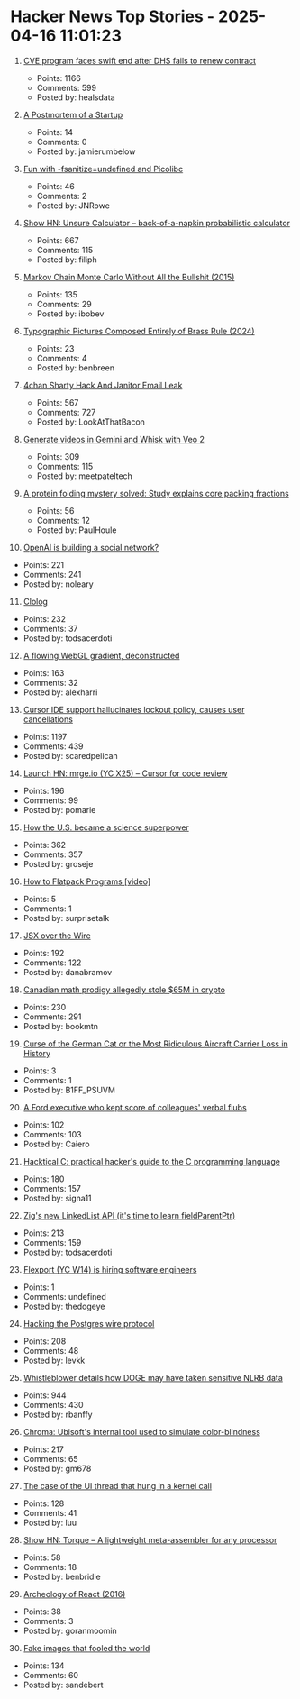 # Hacker News Top Stories - 2025-04-16 11:01:23

1. [CVE program faces swift end after DHS fails to renew contract](https://www.csoonline.com/article/3963190/cve-program-faces-swift-end-after-dhs-fails-to-renew-contract-leaving-security-flaw-tracking-in-limbo.html)
   - Points: 1166
   - Comments: 599
   - Posted by: healsdata

2. [A Postmortem of a Startup](https://buildwithtract.com/)
   - Points: 14
   - Comments: 0
   - Posted by: jamierumbelow

3. [Fun with -fsanitize=undefined and Picolibc](https://keithp.com/blogs/sanitizer-fun/)
   - Points: 46
   - Comments: 2
   - Posted by: JNRowe

4. [Show HN: Unsure Calculator – back-of-a-napkin probabilistic calculator](https://filiph.github.io/unsure/)
   - Points: 667
   - Comments: 115
   - Posted by: filiph

5. [Markov Chain Monte Carlo Without All the Bullshit (2015)](https://www.jeremykun.com/2015/04/06/markov-chain-monte-carlo-without-all-the-bullshit/)
   - Points: 135
   - Comments: 29
   - Posted by: ibobev

6. [Typographic Pictures Composed Entirely of Brass Rule (2024)](https://blog.glyphdrawing.club/typographic-pictures-composed-entirely-of-brass-rule/)
   - Points: 23
   - Comments: 4
   - Posted by: benbreen

7. [4chan Sharty Hack And Janitor Email Leak](https://knowyourmeme.com/memes/events/april-2025-4chan-sharty-hack-and-janitor-email-leak)
   - Points: 567
   - Comments: 727
   - Posted by: LookAtThatBacon

8. [Generate videos in Gemini and Whisk with Veo 2](https://blog.google/products/gemini/video-generation/)
   - Points: 309
   - Comments: 115
   - Posted by: meetpateltech

9. [A protein folding mystery solved: Study explains core packing fractions](https://phys.org/news/2025-03-protein-mystery-core-fractions.html)
   - Points: 56
   - Comments: 12
   - Posted by: PaulHoule

10. [OpenAI is building a social network?](https://www.theverge.com/openai/648130/openai-social-network-x-competitor)
   - Points: 221
   - Comments: 241
   - Posted by: noleary

11. [Clolog](https://github.com/bobschrag/clolog)
   - Points: 232
   - Comments: 37
   - Posted by: todsacerdoti

12. [A flowing WebGL gradient, deconstructed](https://alexharri.com/blog/webgl-gradients)
   - Points: 163
   - Comments: 32
   - Posted by: alexharri

13. [Cursor IDE support hallucinates lockout policy, causes user cancellations](https://old.reddit.com/r/cursor/comments/1jyy5am/psa_cursor_now_restricts_logins_to_a_single/)
   - Points: 1197
   - Comments: 439
   - Posted by: scaredpelican

14. [Launch HN: mrge.io (YC X25) – Cursor for code review](undefined)
   - Points: 196
   - Comments: 99
   - Posted by: pomarie

15. [How the U.S. became a science superpower](https://steveblank.com/2025/04/15/how-the-u-s-became-a-science-superpower/)
   - Points: 362
   - Comments: 357
   - Posted by: groseje

16. [How to Flatpack Programs [video]](https://www.youtube.com/watch?v=rJcQ45jKuN4)
   - Points: 5
   - Comments: 1
   - Posted by: surprisetalk

17. [JSX over the Wire](https://overreacted.io/jsx-over-the-wire/)
   - Points: 192
   - Comments: 122
   - Posted by: danabramov

18. [Canadian math prodigy allegedly stole $65M in crypto](https://www.theglobeandmail.com/business/economy/article-math-prodigy-cryptocurrency-enforcement-united-states/)
   - Points: 230
   - Comments: 291
   - Posted by: bookmtn

19. [Curse of the German Cat or the Most Ridiculous Aircraft Carrier Loss in History](https://en.topwar.ru/261547-prokljatie-nemeckogo-kota-ili-samaja-nelepaja-gibel-avianosca-za-vsju-istoriju.html)
   - Points: 3
   - Comments: 1
   - Posted by: B1FF_PSUVM

20. [A Ford executive who kept score of colleagues' verbal flubs](https://www.wsj.com/lifestyle/ford-motor-mike-obrien-malaprops-6e560520)
   - Points: 102
   - Comments: 103
   - Posted by: Caiero

21. [Hacktical C: practical hacker's guide to the C programming language](https://github.com/codr7/hacktical-c)
   - Points: 180
   - Comments: 157
   - Posted by: signa11

22. [Zig's new LinkedList API (it's time to learn fieldParentPtr)](https://www.openmymind.net/Zigs-New-LinkedList-API/)
   - Points: 213
   - Comments: 159
   - Posted by: todsacerdoti

23. [Flexport (YC W14) is hiring software engineers](https://flexport.com)
   - Points: 1
   - Comments: undefined
   - Posted by: thedogeye

24. [Hacking the Postgres wire protocol](https://pgdog.dev/blog/hacking-postgres-wire-protocol)
   - Points: 208
   - Comments: 48
   - Posted by: levkk

25. [Whistleblower details how DOGE may have taken sensitive NLRB data](https://www.npr.org/2025/04/15/nx-s1-5355896/doge-nlrb-elon-musk-spacex-security)
   - Points: 944
   - Comments: 430
   - Posted by: rbanffy

26. [Chroma: Ubisoft's internal tool used to simulate color-blindness](https://github.com/ubisoft/Chroma)
   - Points: 217
   - Comments: 65
   - Posted by: gm678

27. [The case of the UI thread that hung in a kernel call](https://devblogs.microsoft.com/oldnewthing/20250411-00/?p=111066)
   - Points: 128
   - Comments: 41
   - Posted by: luu

28. [Show HN: Torque – A lightweight meta-assembler for any processor](https://benbridle.com/projects/torque.html)
   - Points: 58
   - Comments: 18
   - Posted by: benbridle

29. [Archeology of React (2016)](https://legacy.reactjs.org/blog/2016/09/28/our-first-50000-stars.html)
   - Points: 38
   - Comments: 3
   - Posted by: goranmoomin

30. [Fake images that fooled the world](https://www.theguardian.com/artanddesign/2025/apr/12/28-fake-images-that-fooled-the-world)
   - Points: 134
   - Comments: 60
   - Posted by: sandebert

